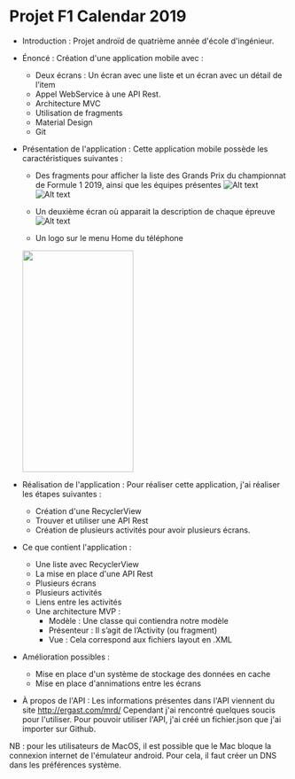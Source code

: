 # Projet F1 Calendar 2019

- Introduction :
Projet androïd de quatrième année d'école d'ingénieur. 

- Énoncé :
  Création d'une application mobile avec :
  - Deux écrans : Un écran avec une liste et un écran avec un détail de l’item
  - Appel WebService à une API Rest.
  - Architecture MVC
  - Utilisation de fragments
  - Material Design
  - Git
  
- Présentation de l'application :
  Cette application mobile possède les caractéristiques suivantes :
  - Des fragments pour afficher la liste des Grands Prix du championnat de Formule 1 2019, ainsi que les équipes présentes
  ![Alt text](https://github.com/William-Henry/Projet-4A/blob/master/Screenshot_1576525995.png)
  ![Alt text](https://github.com/William-Henry/Projet-4A/blob/master/Screenshot_1576526000.png)
  
  - Un deuxième écran où apparait la description de chaque épreuve
  ![Alt text](https://github.com/William-Henry/Projet/blob/master/Screenshot_1553638343.png)
  
  - Un logo sur le menu Home du téléphone
  <img src="https://github.com/William-Henry/Projet-4A/blob/master/Screenshot_1576526060.png" width="200" height="400" />
  
  
- Réalisation de l'application :
  Pour réaliser cette application, j'ai réaliser les étapes suivantes :
  - Création d'une RecyclerView
  - Trouver et utiliser une API Rest
  - Création de plusieurs activités pour avoir plusieurs écrans.
  
  
- Ce que contient l'application :
  - Une liste avec RecyclerView
  - La mise en place d'une API Rest
  - Plusieurs écrans
  - Plusieurs activités
  - Liens entre les activités
  - Une architecture MVP :
    - Modèle : Une classe qui contiendra notre modèle
    - Présenteur : Il s’agit de l’Activity (ou fragment)
    - Vue : Cela correspond aux fichiers layout en .XML


- Amélioration possibles :
  - Mise en place d'un système de stockage des données en cache
  - Mise en place d'annimations entre les écrans
  

- À propos de l'API :
  Les informations présentes dans l'API viennent du site http://ergast.com/mrd/
  Cependant j'ai rencontré quelques soucis pour l'utiliser. Pour pouvoir utiliser l'API, j'ai créé un fichier.json que j'ai importer sur Github.


NB : pour les utilisateurs de MacOS, il est possible que le Mac bloque la connexion internet de l'émulateur android. Pour cela, il faut créer un DNS dans les préférences système.
